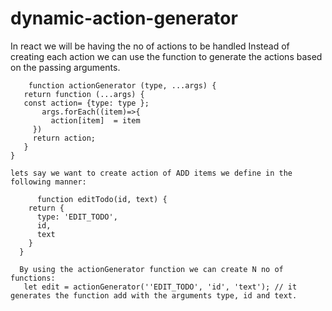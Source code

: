 # dynamic-action-generator

In react we will be having the no of actions to be handled Instead of creating each action we can use the function to generate the actions based on the passing arguments.
        
        
        
        function actionGenerator (type, ...args) {
       return function (...args) {
       const action= {type: type };
           args.forEach((item)=>{
             action[item]  = item
         })
         return action;
       } 
    }
    
    lets say we want to create action of ADD items we define in the following manner:

          function editTodo(id, text) {
        return {
          type: 'EDIT_TODO',
          id,
          text
        }
      }
      
      By using the actionGenerator function we can create N no of functions:
       let edit = actionGenerator(''EDIT_TODO', 'id', 'text'); // it generates the function add with the arguments type, id and text.
       
